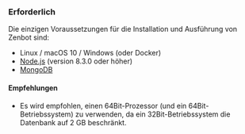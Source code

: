 ### Erforderlich

Die einzigen Voraussetzungen für die Installation und Ausführung von Zenbot sind:

- Linux / macOS 10 / Windows (oder Docker)
- [Node.js](https://nodejs.org/) (version 8.3.0 oder höher)
- [MongoDB](https://www.mongodb.com/)

#### Empfehlungen

- Es wird empfohlen, einen 64Bit-Prozessor (und ein 64Bit-Betriebssystem) zu verwenden, da ein 32Bit-Betriebssystem die Datenbank auf 2 GB beschränkt.

